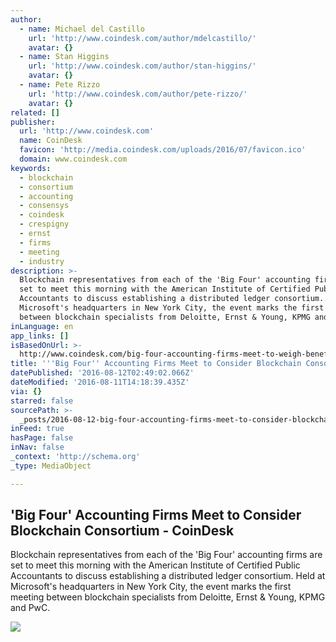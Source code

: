 ```yaml
---
author:
  - name: Michael del Castillo
    url: 'http://www.coindesk.com/author/mdelcastillo/'
    avatar: {}
  - name: Stan Higgins
    url: 'http://www.coindesk.com/author/stan-higgins/'
    avatar: {}
  - name: Pete Rizzo
    url: 'http://www.coindesk.com/author/pete-rizzo/'
    avatar: {}
related: []
publisher:
  url: 'http://www.coindesk.com'
  name: CoinDesk
  favicon: 'http://media.coindesk.com/uploads/2016/07/favicon.ico'
  domain: www.coindesk.com
keywords:
  - blockchain
  - consortium
  - accounting
  - consensys
  - coindesk
  - crespigny
  - ernst
  - firms
  - meeting
  - industry
description: >-
  Blockchain representatives from each of the 'Big Four' accounting firms are
  set to meet this morning with the American Institute of Certified Public
  Accountants to discuss establishing a distributed ledger consortium. Held at
  Microsoft's headquarters in New York City, the event marks the first meeting
  between blockchain specialists from Deloitte, Ernst & Young, KPMG and PwC.
inLanguage: en
app_links: []
isBasedOnUrl: >-
  http://www.coindesk.com/big-four-accounting-firms-meet-to-weigh-benefits-of-blockchain-consortium/
title: '''Big Four'' Accounting Firms Meet to Consider Blockchain Consortium - CoinDesk'
datePublished: '2016-08-12T02:49:02.066Z'
dateModified: '2016-08-11T14:18:39.435Z'
via: {}
starred: false
sourcePath: >-
  _posts/2016-08-12-big-four-accounting-firms-meet-to-consider-blockchain-cons.md
inFeed: true
hasPage: false
inNav: false
_context: 'http://schema.org'
_type: MediaObject

---
```

<article style=""><h1>'Big Four' Accounting Firms Meet to Consider Blockchain Consortium - CoinDesk</h1><p>Blockchain representatives from each of the 'Big Four' accounting firms are set to meet this morning with the American Institute of Certified Public Accountants to discuss establishing a distributed ledger consortium. Held at Microsoft's headquarters in New York City, the event marks the first meeting between blockchain specialists from Deloitte, Ernst &amp; Young, KPMG and PwC.</p><img src="https://media.coindesk.com/uploads/2015/09/shutterstock_242847928-e1470922443602.jpg" /></article>